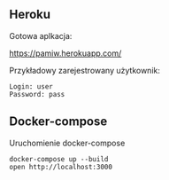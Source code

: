 ## Heroku
Gotowa aplkacja:

https://pamiw.herokuapp.com/

Przykładowy zarejestrowany użytkownik:
```
Login: user
Password: pass
```

## Docker-compose
Uruchomienie docker-compose
```
docker-compose up --build
open http://localhost:3000
```


